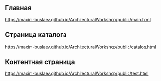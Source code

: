 ## Главная
https://maxim-buslaev.github.io/ArchitecturalWorkshop/public/main.html

## Страница каталога
https://maxim-buslaev.github.io/ArchitecturalWorkshop/public/catalog.html

## Контентная страница
https://maxim-buslaev.github.io/ArchitecturalWorkshop/public/test.html
